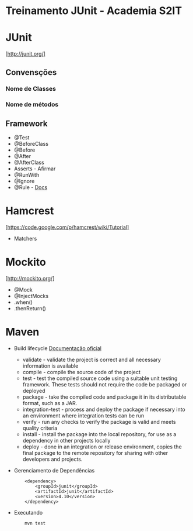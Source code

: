 Treinamento JUnit - Academia S2IT
==========

# JUnit
[http://junit.org/]

## Convensções

### Nome de Classes

### Nome de métodos

## Framework
- @Test
- @BeforeClass
- @Before
- @After
- @AfterClass
- Asserts - Afirmar
- @RunWith
- @Ignore
- @Rule - [Docs](https://github.com/junit-team/junit/wiki/Rules)

# Hamcrest
[https://code.google.com/p/hamcrest/wiki/Tutorial]

- Matchers

# Mockito
[http://mockito.org/]

- @Mock
- @InjectMocks
- .when()
- .thenReturn()

# Maven
- Build lifecycle [Documentação oficial](https://maven.apache.org/guides/introduction/introduction-to-the-lifecycle.html)
	- validate - validate the project is correct and all necessary information is available
	- compile - compile the source code of the project
	- test - test the compiled source code using a suitable unit testing framework. These tests should not require the code be packaged or deployed
	- package - take the compiled code and package it in its distributable format, such as a JAR.
	- integration-test - process and deploy the package if necessary into an environment where integration tests can be run
	- verify - run any checks to verify the package is valid and meets quality criteria
	- install - install the package into the local repository, for use as a dependency in other projects locally
	- deploy - done in an integration or release environment, copies the final package to the remote repository for sharing with other developers and projects.
- Gerenciamento de Dependências

	```console
		<dependency>
			<groupId>junit</groupId>
			<artifactId>junit</artifactId>
			<version>4.10</version>
		</dependency>
	```
- Executando

	```console
		mvn test
	```